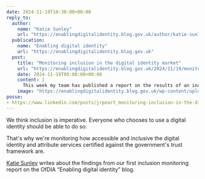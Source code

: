 ```yaml
---
date: 2024-11-19T10:30:00+00:00
reply_to:
  author:
    name: "Katie Sunley"
    url: "https://enablingdigitalidentity.blog.gov.uk/author/katie-sunley/"
  publication:
    name: "Enabling digital identity"
    url: "https://enablingdigitalidentity.blog.gov.uk"
  post:
    title: "Monitoring inclusion in the digital identity market"
    url: "https://enablingdigitalidentity.blog.gov.uk/2024/11/19/monitoring-inclusion-in-the-digital-identity-market/"
    date: 2024-11-19T09:00:00+00:00
    content: |
      This week my team has published a report on the results of an inclusion monitoring survey. This survey is mandatory for digital identity providers who are [certified against the trust framework](https://www.gov.uk/government/publications/list-of-certified-digital-identity-and-attribute-services). You can [read the full report](https://www.gov.uk/government/publications/digital-identity-services-inclusion-monitoring-report-findings) on GOV.UK. 
    image: "https://enablingdigitalidentity.blog.gov.uk/wp-content/uploads/sites/287/2024/11/inclusion-monitoring-2024-1536x768.jpg"
posse:
- https://www.linkedin.com/posts/jrpeart_monitoring-inclusion-in-the-digital-identity-activity-7264600788457381888-d71M
---
```


We think inclusion is imperative. Everyone who chooses to use a digital identity should be able to do so.

That's why we're monitoring how accessible and inclusive the digital identity and attribute services certified against the government's trust framework are.

[Katie Sunley](https://www.linkedin.com/in/katie-sunley-96659887/) writes about the findings from our first inclusion monitoring report on the OfDIA “Enabling digital identity” blog.